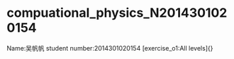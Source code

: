 # compuational_physics_N2014301020154
Name:吴帆帆   student number:2014301020154
 [exercise_o1:All levels]{}
